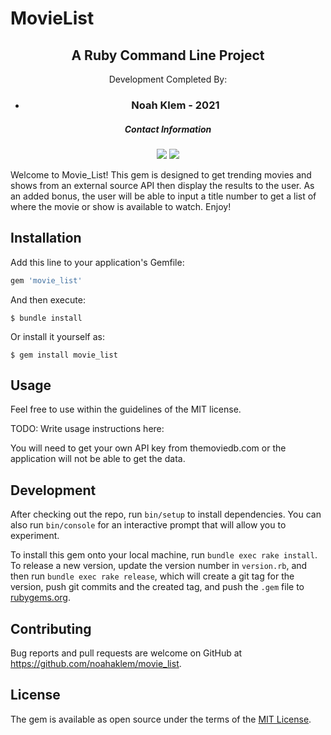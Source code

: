 # MovieList
<div align='center'>
    <h2>A Ruby Command Line Project</h2>
    <p>Development Completed By:</p>
    <ul>
        <li><h3>Noah Klem - 2021</h3></li>
    </ul>
    <h5>Contact Information</h5>
    <p>
        <a><img src="https://img.shields.io/badge/linkedin-%230077B5.svg?&style=for-the-badge&logo=linkedin&logoColor=white"></a>
        <a><img src="https://img.shields.io/badge/gmail-%23D14836.svg?&style=for-the-badge&logo=gmail&logoColor=white"></a>
    </p>
</div>
Welcome to Movie_List! This gem is designed to get trending movies and shows from an external source API then display the results to the user. As an added bonus, the user will be able to input a title number to get a list of where the movie or show is available to watch. Enjoy!



## Installation

Add this line to your application's Gemfile:

```ruby
gem 'movie_list'
```

And then execute:

    $ bundle install

Or install it yourself as:

    $ gem install movie_list

## Usage

Feel free to use within the guidelines of the MIT license.

TODO: Write usage instructions here:

You will need to get your own API key from themoviedb.com or the application will not be able to get the data.

## Development

After checking out the repo, run `bin/setup` to install dependencies. You can also run `bin/console` for an interactive prompt that will allow you to experiment.

To install this gem onto your local machine, run `bundle exec rake install`. To release a new version, update the version number in `version.rb`, and then run `bundle exec rake release`, which will create a git tag for the version, push git commits and the created tag, and push the `.gem` file to [rubygems.org](https://rubygems.org).

## Contributing

Bug reports and pull requests are welcome on GitHub at https://github.com/noahaklem/movie_list.

## License

The gem is available as open source under the terms of the [MIT License](https://opensource.org/licenses/MIT).
